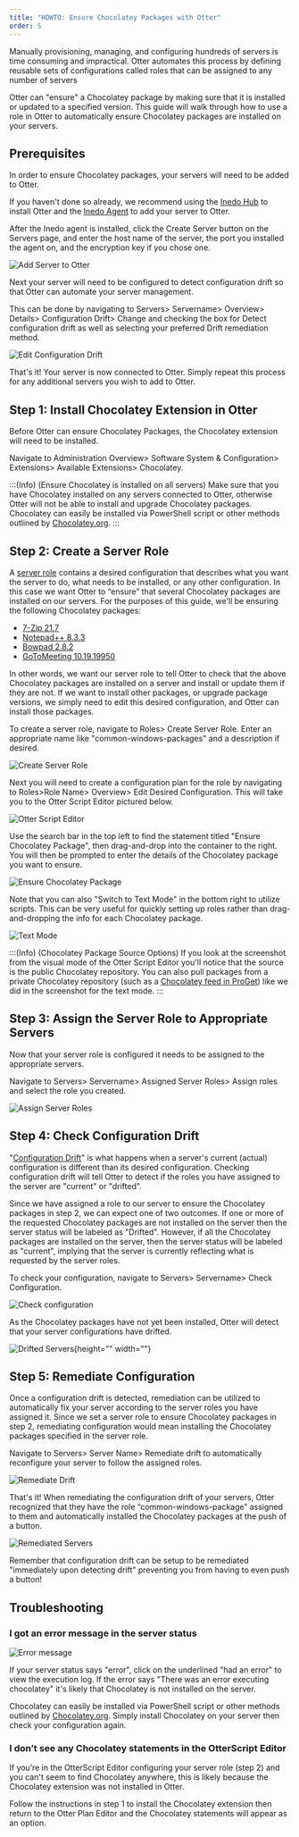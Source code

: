 ```yaml
---
title: "HOWTO: Ensure Chocolatey Packages with Otter"
order: 5
---
```


Manually provisioning, managing, and configuring hundreds of servers is time consuming and impractical. Otter automates this process by defining reusable sets of configurations called roles that can be assigned to any number of servers

Otter can "ensure" a Chocolatey package by making sure that it is installed or updated to a specified version. This guide will walk through how to use a role in Otter to automatically ensure Chocolatey packages are installed on your servers. 

## Prerequisites
In order to ensure Chocolatey packages, your servers will need to be added to Otter. 

If you haven't done so already, we recommend using the [Inedo Hub](/docs/installation/windows/desktophub-overview) to install Otter and the [Inedo Agent](/docs/inedo-agent/inedoagent-overview) to add your server to Otter. 

After the Inedo agent is installed, click the Create Server button on the Servers page, and enter the host name of the server, the port you installed the agent on, and the encryption key if you chose one. 

![Add Server to Otter](/resources/docs/Ensurechocolatey-addserver.png)

Next your server will need to be configured to detect configuration drift so that Otter can automate your server management. 

This can be done by navigating to Servers> Servername> Overview> Details> Configuration Drift> Change and checking the box for Detect configuration drift as well as selecting your preferred Drift remediation method. 

![Edit Configuration Drift](/resources/docs/Ensurechocolatey-editconfigurationdrift%281%29.png)

That's it! Your server is now connected to Otter. Simply repeat this process for any additional servers you wish to add to Otter.

## Step 1: Install Chocolatey Extension in Otter
Before Otter can ensure Chocolatey Packages, the Chocolatey extension will need to be installed.

Navigate to Administration Overview> Software System & Configuration> Extensions> Available Extensions> Chocolatey.

:::(Info) (Ensure Chocolatey is installed on all servers)
Make sure that you have Chocolatey installed on any servers connected to Otter, otherwise Otter will not be able to install and upgrade Chocolatey packages. Chocolatey can easily be installed via PowerShell script or other methods outlined by [Chocolatey.org](https://chocolatey.org/install).
:::

## Step 2: Create a Server Role 
A [server role](/docs/otter/connecting-to-your-servers-with-otter/otter-modeling-infrastructure-server-roles) contains a desired configuration that describes what you want the server to do, what needs to be installed, or any other configuration. In this case we want Otter to “ensure” that several Chocolatey packages are installed on our servers. For the purposes of this guide, we'll be ensuring the following Chocolatey packages:

* [7-Zip 21.7 ](https://community.chocolatey.org/packages/7zip)
*  [Notepad++ 8.3.3](https://community.chocolatey.org/packages/notepadplusplus.install)
*  [Bowpad 2.8.2](https://community.chocolatey.org/packages/bowpad)
*  [GoToMeeting 10.19.19950](https://community.chocolatey.org/packages/gotomeeting)

In other words, we want our server role to tell Otter to check that the above Chocolatey packages are installed on a server and install or update them if they are not. If we want to install other packages, or upgrade package versions, we simply need to edit this desired configuration, and Otter can install those packages.

To create a server role, navigate to Roles> Create Server Role. Enter an appropriate name like "common-windows-packages" and a description if desired. 

![Create Server Role](/resources/docs/ensurechocolatey-createrole.png)

Next you will need to create a configuration plan for the role by navigating to Roles>Role Name> Overview> Edit Desired Configuration. This will take you to the Otter Script Editor pictured below.

![Otter Script Editor](/resources/docs/Otterscript-editor.png)

Use the search bar in the top left to find the statement titled "Ensure Chocolatey Package", then drag-and-drop into the container to the right. You will then be prompted to enter the details of the Chocolatey package you want to ensure.

![Ensure Chocolatey Package](/resources/docs/Otterscript-ensurechocolatey%20package.png)

Note that you can also "Switch to Text Mode" in the bottom right to utilize scripts. This can be very useful for quickly setting up roles rather than drag-and-dropping the info for each Chocolatey package. 

![Text Mode](/resources/docs/Otterscript-texteditor.png)

:::(Info) (Chocolatey Package Source Options)
If you look at the screenshot from the visual mode of the Otter Script Editor you'll notice that the source is the public Chocolatey repository. You can also pull packages from a private Chocolatey repository (such as a [Chocolatey feed in ProGet](/docs/proget/feeds/chocolatey/proget-howto-private-chocolatey-repository)) like we did in the screenshot for the text mode. 
:::

## Step 3: Assign the Server Role to Appropriate Servers
Now that your server role is configured it needs to be assigned to the appropriate servers.

Navigate to Servers> Servername> Assigned Server Roles> Assign roles and select the role you created. 

![Assign Server Roles](/resources/docs/Ensurechocolatey-assignserverroles.png)


## Step 4: Check Configuration Drift
"[Configuration Drift](/docs/otter/collecting-verifying-configuration/otter-desired-configuration-with-otterscript)" is what happens when a server's current (actual) configuration is different than its desired configuration. Checking configuration drift will tell Otter to detect if the roles you have assigned to the server are "current" or "drifted".

Since we have assigned a role to our server to ensure the Chocolatey packages in step 2, we can expect one of two outcomes. If one or more of the requested Chocolatey packages are not installed on the server then the server status will be labeled as "Drifted". However, if all the Chocolatey packages are installed on the server, then the server status will be labeled as "current", implying that the server is currently reflecting what is requested by the server roles.

To check your configuration, navigate to Servers> Servername> Check Configuration. 

![Check configuration](/resources/docs/ensurechocolatey-checkconfig.png)

As the Chocolatey packages have not yet been installed, Otter will detect that your server configurations have drifted. 

![Drifted Servers](/resources/docs/Ensurechocolatey-serversdrifted.png){height="" width=""}

 ## Step 5: Remediate Configuration
 Once a configuration drift is detected, remediation can be utilized to automatically fix your server according to the server roles you have assigned it. Since we set a server role to ensure Chocolatey packages in step 2, remediating configuration would mean installing the Chocolatey packages specified in the server role. 
 
Navigate to Servers> Server Name> Remediate drift to automatically reconfigure your server to follow the assigned roles.

![Remediate Drift](/resources/docs/EnsureChocolatey-Remediate%20Drift.png)

That's it! When remediating the configuration drift of your servers, Otter recognized that they have the role “common-windows-package” assigned to them and automatically installed the Chocolatey packages at the push of a button. 

![Remediated Servers](/resources/docs/ensurechocolatey-servers%281%29.png)

Remember that configuration drift can be setup to be remediated "immediately upon detecting drift" preventing you from having to even push a button!

## Troubleshooting

### I got an error message in the server status
![Error message](/resources/docs/ensurechocolatey-errormessage.png)

If your server status says "error", click on the underlined "had an error" to view the execution log. If the error says "There was an error executing chocolatey" it's likely that Chocolatey is not installed on the server.  

Chocolatey can easily be installed via PowerShell script or other methods outlined by [Chocolatey.org](https://chocolatey.org/install). Simply install Chocolatey on your server then check your configuration again. 

### I don’t see any Chocolatey statements in the OtterScript Editor

If you’re in the OtterScript Editor configuring your server role (step 2) and you can't seem to find Chocolatey anywhere, this is likely because the Chocolatey extension was not installed in Otter. 

Follow the instructions in step 1 to install the Chocolatey extension then return to the Otter Plan Editor and the Chocolatey statements will appear as an option.  
  